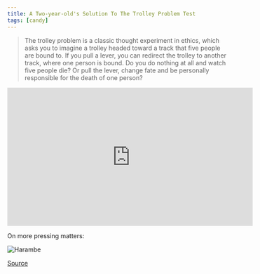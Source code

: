 ```yaml
---
title: A Two-year-old's Solution To The Trolley Problem Test
tags: [candy]
---
```


> The trolley problem is a classic thought experiment in ethics, which asks you to imagine a trolley headed toward a track that five people are bound to. If you pull a lever, you can redirect the trolley to another track, where one person is bound. Do you do nothing at all and watch five people die? Or pull the lever, change fate and be personally responsible for the death of one person?

<iframe width="560" height="315" src="https://www.youtube.com/embed/-N_RZJUAQY4" frameborder="0" allowfullscreen></iframe>

On more pressing matters: 

![Harambe](http://i.imgur.com/gwV2EEa.png)

[Source](http://gizmodo.com/two-year-old-prodigy-finds-viciously-perfect-solution-t-1786024180)